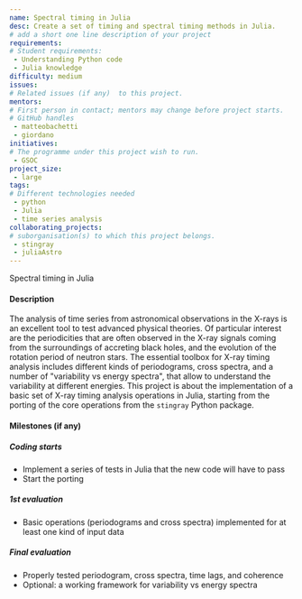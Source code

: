 ```yaml
---
name: Spectral timing in Julia
desc: Create a set of timing and spectral timing methods in Julia.
# add a short one line description of your project
requirements:
# Student requirements:
 - Understanding Python code
 - Julia knowledge
difficulty: medium
issues:
# Related issues (if any)  to this project.
mentors:
# First person in contact; mentors may change before project starts.
# GitHub handles
 - matteobachetti
 - giordano
initiatives:
# The programme under this project wish to run.
 - GSOC
project_size:
 - large
tags:
# Different technologies needed
 - python
 - Julia
 - time series analysis
collaborating_projects:
# suborganisation(s) to which this project belongs.
 - stingray
 - juliaAstro
---
```

Spectral timing in Julia

#### Description
The analysis of time series from astronomical observations in the X-rays is an 
excellent tool to test advanced physical theories.
Of particular interest are the periodicities that are often observed in the 
X-ray signals coming from the surroundings of accreting black holes, and the
evolution of the rotation period of neutron stars.
The essential toolbox for X-ray timing analysis includes different kinds of 
periodograms, cross spectra, and a number of "variability vs energy spectra", that
allow to understand the variability at different energies.
This project is about the implementation of a basic set of X-ray timing analysis 
operations in Julia, starting from the porting of the core operations from the
`stingray` Python package. 

#### Milestones (if any)

##### Coding starts

* Implement a series of tests in Julia that the new code will have to pass
* Start the porting

##### 1st evaluation

* Basic operations (periodograms and cross spectra) implemented for at least 
  one kind of input data

##### Final evaluation

* Properly tested periodogram, cross spectra, time lags, and coherence
* Optional: a working framework for variability vs energy spectra

